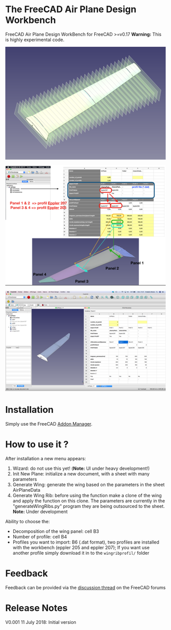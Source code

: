 # The FreeCAD Air Plane Design Workbench
FreeCAD Air Plane Design WorkBench for FreeCAD >=v0.17
**Warning:** This is highly experimental code.


![](https://github.com/FredsFactory/FreeCAD_AirPlaneDesign/blob/master/AirplaneDesign001.png)

![](https://github.com/FredsFactory/FreeCAD_AirPlaneDesign/blob/master/AirplaneDesign002.png)

![](https://github.com/FredsFactory/FreeCAD_AirPlaneDesign/blob/master/AirPlaneDesignWorkbench.png)

# Installation
Simply use the FreeCAD [Addon Manager](https://github.com/FreeCAD/FreeCAD-addons#installing).

# How to use it ?
After installation a new menu appears:  
1. Wizard: do not use this yet! (**Note:** UI under heavy development!)  
2. Init New Plane: initialize a new document, with a sheet with many parameters  
3. Generate Wing: generate the wing based on the parameters in the sheet AirPlaneData  
4. Generate Wing Rib: before using the function make a clone of the wing and apply the function on this clone. The parameters are currently in the "generateWingRibs.py" program they are being outsourced to the sheet. **Note:** Under development

Ability to choose the:  
* Decomposition of the wing panel: cell B3  
* Number of profile: cell B4  
* Profiles you want to import: B6 (.dat format), two profiles are installed with the workbench (eppler 205 and eppler 207); If you want use another profile simply download it in to the `wingribprofil/` folder

# Feedback
Feedback can be provided via the [discussion thread]() on the FreeCAD forums

# Release Notes
V0.001 11 July 2018: Initial version

